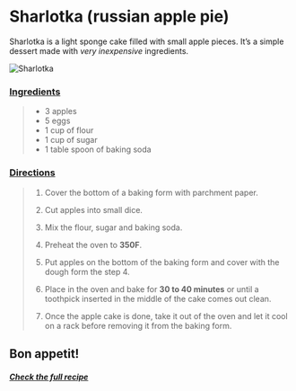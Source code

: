 # Sharlotka (russian apple pie)

Sharlotka is a light sponge cake filled with small apple pieces. It’s a simple dessert made with _very inexpensive_ ingredients.

![Sharlotka](https://static.1000.menu/img/content/19669/sharlotka-v-multivarke_1490691587_1_max.jpg)

### <u>Ingredients</u>

>*  3 apples
>*  5 eggs
>*  1 cup of flour
>*  1 cup of sugar
>*  1 table spoon of baking soda

### <u>Directions</u>

>1. Cover the bottom of a baking form with parchment paper. 
>
>2. Cut apples into small dice. 
>
>3. Mix the flour, sugar and baking soda. 
>
>4. Preheat the oven to **350F**.
>
>5. Put apples on the bottom of the baking form and cover with the dough form the step 4. 
>
>6. Place in the oven and bake for **30 to 40 minutes** or until a toothpick inserted in the middle of the cake comes out clean.
>
>7. Once the apple cake is done, take it out of the oven and let it cool on a rack before removing it from the baking form.

## Bon appetit!

##### [Check the full recipe]([https://www.curiouscuisiniere.com/sharlotka-russian-apple-cake/](https://www.curiouscuisiniere.com/sharlotka-russian-apple-cake/))  